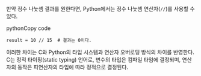 만약 정수 나눗셈 결과를 원한다면, Python에서는 정수 나눗셈 연산자(`//`)를 사용할 수 있다.

pythonCopy code

`result = 10 // 15  # 결과는 0이다.`

이러한 차이는 C와 Python의 타입 시스템과 연산자 오버로딩 방식의 차이를 반영한다. C는 정적 타이핑(static typing) 언어로, 변수의 타입은 컴파일 타임에 결정되며, 연산자의 동작은 피연산자의 타입에 따라 정적으로 결정된다.